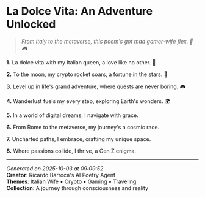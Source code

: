 # La Dolce Vita: An Adventure Unlocked

> *From Italy to the metaverse, this poem's got mad gamer-wife flex. 💍🎮*

**1.** La dolce vita with my Italian queen, a love like no other. 💝


**2.** To the moon, my crypto rocket soars, a fortune in the stars. 🚀


**3.** Level up in life's grand adventure, where quests are never boring. 🎮


**4.** Wanderlust fuels my every step, exploring Earth's wonders. 🌍


**5.** In a world of digital dreams, I navigate with grace.


**6.** From Rome to the metaverse, my journey's a cosmic race.


**7.** Uncharted paths, I embrace, crafting my unique space.


**8.** Where passions collide, I thrive, a Gen Z enigma.



---

*Generated on 2025-10-03 at 09:09:52*  
**Creator**: Ricardo Barroca's AI Poetry Agent  
**Themes**: Italian Wife • Crypto • Gaming • Traveling  
**Collection**: A journey through consciousness and reality